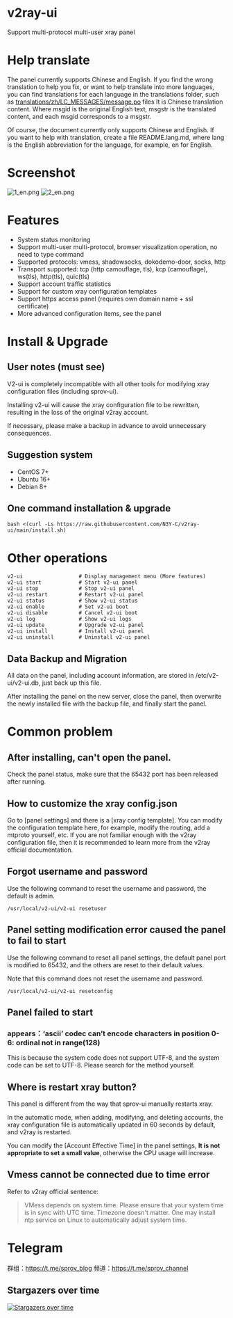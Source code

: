 # v2ray-ui

Support multi-protocol multi-user xray panel

# Help translate
The panel currently supports Chinese and English. If you find the wrong translation to help you fix, or want to help translate into more languages, you can find translations for each language in the translations folder, such as [translations/zh/LC_MESSAGES/message.po](translations/zh/LC_MESSAGES/messages.po) files It is Chinese translation content. Where msgid is the original English text, msgstr is the translated content, and each msgid corresponds to a msgstr.

Of course, the document currently only supports Chinese and English. If you want to help with translation, create a file README.lang.md, where lang is the English abbreviation for the language, for example, en for English.

# Screenshot
![1_en.png](1_en.png)
![2_en.png](2_en.png)

# Features
 - System status monitoring
 - Support multi-user multi-protocol, browser visualization operation, no need to type command
 - Supported protocols: vmess, shadowsocks, dokodemo-door, socks, http
 - Transport supported: tcp (http camouflage, tls), kcp (camouflage), ws(tls), http(tls), quic(tls)
 - Support account traffic statistics
 - Support for custom xray configuration templates
 - Support https access panel (requires own domain name + ssl certificate)
 - More advanced configuration items, see the panel
 
# Install & Upgrade

## User notes (must see)
V2-ui is completely incompatible with all other tools for modifying xray configuration files (including sprov-ui).

Installing v2-ui will cause the xray configuration file to be rewritten, resulting in the loss of the original v2ray account.

If necessary, please make a backup in advance to avoid unnecessary consequences.

## Suggestion system
 - CentOS 7+
 - Ubuntu 16+
 - Debian 8+

## One command installation & upgrade
```
bash <(curl -Ls https://raw.githubusercontent.com/N3Y-C/v2ray-ui/main/install.sh)
```

# Other operations
```
v2-ui                  # Display management menu (More features)
v2-ui start            # Start v2-ui panel
v2-ui stop             # Stop v2-ui panel
v2-ui restart          # Restart v2-ui panel
v2-ui status           # Show v2-ui status
v2-ui enable           # Set v2-ui boot
v2-ui disable          # Cancel v2-ui boot
v2-ui log              # Show v2-ui logs
v2-ui update           # Upgrade v2-ui panel
v2-ui install          # Install v2-ui panel
v2-ui uninstall        # Uninstall v2-ui panel
```

## Data Backup and Migration
All data on the panel, including account information, are stored in /etc/v2-ui/v2-ui.db, just back up this file.

After installing the panel on the new server, close the panel, then overwrite the newly installed file with the backup file, and finally start the panel.

# Common problem
## After installing, can't open the panel.
Check the panel status, make sure that the 65432 port has been released after running.

## How to customize the xray config.json
Go to [panel settings] and there is a [xray config template]. You can modify the configuration template here, for example, modify the routing, add a mtproto yourself, etc. If you are not familiar enough with the v2ray configuration file, then it is recommended to learn more from the v2ray official documentation.

## Forgot username and password
Use the following command to reset the username and password, the default is admin.
```
/usr/local/v2-ui/v2-ui resetuser
```
## Panel setting modification error caused the panel to fail to start
Use the following command to reset all panel settings, the default panel port is modified to 65432, and the others are reset to their default values.

Note that this command does not reset the username and password.
```
/usr/local/v2-ui/v2-ui resetconfig
```

## Panel failed to start
### appears：‘ascii’ codec can’t encode characters in position 0-6: ordinal not in range(128)
This is because the system code does not support UTF-8, and the system code can be set to UTF-8. Please search for the method yourself.

## Where is restart xray button?
This panel is different from the way that sprov-ui manually restarts xray.

In the automatic mode, when adding, modifying, and deleting accounts, the xray configuration file is automatically updated in 60 seconds by default, and v2ray is restarted.

You can modify the [Account Effective Time] in the panel settings, **It is not appropriate to set a small value**, otherwise the CPU usage will increase.

## Vmess cannot be connected due to time error
Refer to v2ray official sentence:
>VMess depends on system time. Please ensure that your system time is in sync with UTC time. Timezone doesn't matter. One may install ntp service on Linux to automatically adjust system time.

# Telegram
群组：https://t.me/sprov_blog
频道：https://t.me/sprov_channel

## Stargazers over time

[![Stargazers over time](https://starchart.cc/sprov065/v2-ui.svg)](https://starchart.cc/sprov065/v2-ui)
